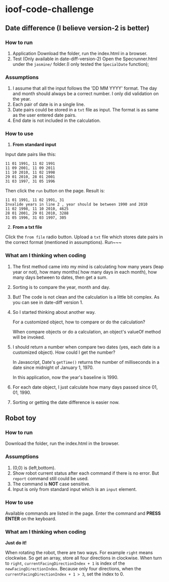 # ioof-code-challenge
## Date difference (I believe version-2 is better)
### How to run
1. Application
Download the folder, run the index.html in a browser.
2. Test (Only available in date-diff-version-2)
Open the Specrunner.html under the `jasmine/` folder.(I only tested the `SpecialDate` function);
### Assumptions
1. I assume that all the input follows the 'DD MM YYYY' format. The day and month should always be a correct number. I only did validation on the year.
2. Each pair of date is in a single line. 
3. Date pairs could be stored in a `txt` file as input. The format is as same as the user entered date pairs.
4. End date is not included in the calculation.

### How to use

1. **From standard input**

Input date pairs like this:
```
11 01 1991, 11 02 1991
11 09 2001, 11 09 2011
11 10 2010, 11 02 1998
29 01 2010, 28 01 2001
31 03 1997, 31 05 1996
```
Then click the `run` button on the page.
Result is:
```
11 01 1991, 11 02 1991, 31
Invalide years in line 2 , year should be between 1990 and 2010
11 02 1998, 11 10 2010, 4625
28 01 2001, 29 01 2010, 3288
31 05 1996, 31 03 1997, 305
```

2. **From a txt file**

Click the `from file` radio button. Upload a `txt` file which stores date pairs in the correct format (mentioned in assumptions). Run~~~

### What am I thinking when coding

1. The first method came into my mind is calculating how many years (leap year or not), how many months( how many days in each month), how many days between to dates, then get a sum. 

2. Sorting is to compare the year, month and day.

3. But! The code is not clean and the calculation is a little bit complex. As you can see in date-diff version 1.

4. So I started thinking about another way. 

   For a customized object, how to compare or do the calculation?  

   When compare objects or do a calculation, an object's valueOf method will be invoked.

5. I should return a number when compare two dates (yes, each date is a customized object). How could I get the number?

   In Javascript, Date's `getTime()` returns the number of milliseconds in a date since midnight of January 1, 1970.

   In this application, now the year's baseline is 1990. 

6. For each date object, I just calculate how many days passed since 01, 01, 1990.

7. Sorting or getting the date difference is easier now. 

## Robot toy

### How to run

Download the folder, run the index.html in the browser.

### Assumptions

1. (0,0) is (left,bottom).
2. Show robot current status after each command if there is no error. But `report` command still could be used.
3. The command is **NOT** case sensitive.
4. Input is only from standard input which is an `input` element.

### How to use 

Available commands are listed in the page. Enter the command and **PRESS ENTER** on the keyboard.

### What am I thinking when coding

**Just do it!**

When rotating the robot, there are two ways. For example `right` means clockwise. So get an array, store all four directions in clockwise. When turn to `right`, `currentFacingDirectionIndex + 1` is index of the `newFacingDirectionIndex`. Because only four directions, when the `currentFacingDirectionIndex + 1 > 3`, set the index to 0. 
